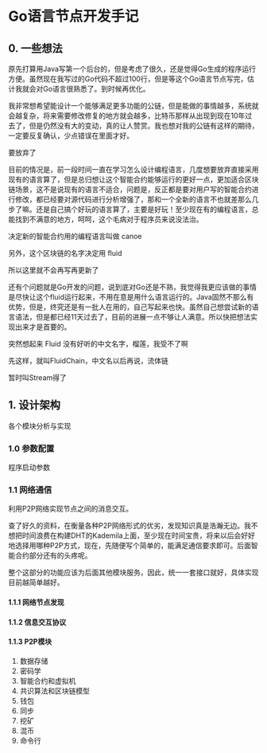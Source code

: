 # Go语言节点开发手记

## 0. 一些想法

原先打算用Java写第一个后台的，但是考虑了很久，还是觉得Go生成的程序运行方便。虽然现在我写过的Go代码不超过100行，但是等这个Go语言节点写完，估计我就会对Go语言很熟悉了。到时候再优化。

我非常想希望能设计一个能够满足更多功能的公链，但是能做的事情越多，系统就会越复杂，将来需要修改修复的地方就会越多，比特币那样从出现到现在10年过去了，但是仍然没有大的变动，真的让人赞赏。我也想对我的公链有这样的期待，一定要反复确认，少点错误在里面才好。



要放弃了 

目前的情况是，前一段时间一直在学习怎么设计编程语言，几度想要放弃直接采用现有的语言算了，但是总归想让这个智能合约能够运行的更好一点，更加适合区块链场景，这不是说现有的语言不适合，问题是，反正都是要对用户写的智能合约进行修改，都已经要对源代码进行分析增强了，那和一个全新的语言不也就差那么几步了嘛。还是自己搞个好玩的语言算了，主要是好玩！至少现在有的编程语言，总能找到不满意的地方，呵呵，这个毛病对于程序员来说没法治。

决定新的智能合约用的编程语言叫做 canoe

另外，这个区块链的名字决定用 fluid

所以这里就不会再写再更新了

还有个问题就是Go开发的问题，说到底对Go还是不熟，我觉得我更应该做的事情是尽快让这个fluid运行起来，不用在意是用什么语言运行的。Java固然不那么有优势，但是，终究还是有一批人在用的，自己写起来也快。虽然自己想尝试新的语言语法，但是都已经11天过去了，目前的进展一点不够让人满意。所以快把想法实现出来才是首要的。

突然想起来 Fluid 没有好听的中文名字，榴莲，我受不了啊

先这样，就叫FluidChain，中文名以后再说，流体链

暂时叫Stream得了

## 1. 设计架构

各个模块分析与实现

### 1.0  参数配置

程序启动参数

### 1.1 网络通信

利用P2P网络实现节点之间的消息交互。

查了好久的资料，在衡量各种P2P网络形式的优劣，发现知识真是浩瀚无边。我不想把时间浪费在构建DHT的Kademila上面，至少现在时间宝贵，将来以后会好好地选择用哪种P2P方式，现在，先随便写个简单的，能满足通信要求即可。后面智能合约部分还有的头疼呢。

整个这部分的功能应该为后面其他模块服务，因此，统一一套接口就好，具体实现目前越简单越好。

#### 1.1.1 网络节点发现

#### 1.1.2 信息交互协议

#### 1.1.3 P2P模块





1. 数据存储 
2. 密码学
3. 智能合约和虚拟机
4. 共识算法和区块链模型
5. 钱包
6. 同步
7. 挖矿
8. 混币
9. 命令行


